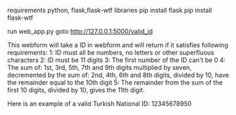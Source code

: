 requirements python, flask,flask-wtf libraries
pip install flask
pip install flask-wtf

run web_app.py
goto http://127.0.0.1:5000/valid_id

This webform will take a ID in webform and will return if it satisfies following requirements:
1: ID must all be numbers, no letters or other superfluous characters
2: ID must be 11 digits
3: The first number of the ID can't be 0
4: The sum of: 1st, 3rd, 5th, 7th and 9th digits multiplied by seven, decremented by the sum of: 2nd, 4th, 6th and 8th digits, divided by 10, have the remainder equal to the 10th digit
5: The remainder from the sum of the first 10 digits, divided by 10, gives the 11th digit.

Here is an example of a valid Turkish National ID: 12345678950
